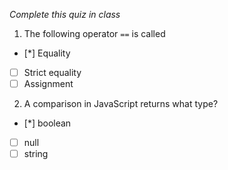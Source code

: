 *Complete this quiz in class*

1. The following operator `==` is called

- [*] Equality
- [ ] Strict equality
- [ ] Assignment

2. A comparison in JavaScript returns what type?

- [*] boolean
- [ ] null
- [ ] string
